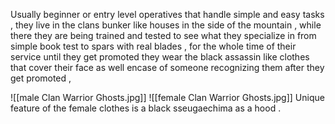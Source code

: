 Usually beginner or entry level operatives that handle simple and easy tasks , they live in the clans bunker like houses in the side of the mountain , while there they are being trained and tested to see what they specialize in from simple book test to spars with real blades , for the whole time of their service until they get promoted they wear the black assassin like clothes that cover their face as well encase of someone recognizing them after they get promoted , 

![[male Clan Warrior Ghosts.jpg]]
![[female Clan Warrior Ghosts.jpg]]
Unique feature of the female clothes is a black sseugaechima as a hood .